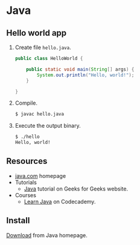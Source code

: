 # Java


## Hello world app


1. Create file `hello.java`.
    ```java
    public class HelloWorld {

        public static void main(String[] args) {
            System.out.println("Hello, world!");
        }

    }
    ```
2. Compile.
    ```sh
    $ javac hello.java
    ```
3. Execute the output binary.
    ```sh
    $ ./hello
    Hello, world!
    ```


## Resources

- [java.com](https://www.java.com/) homepage
- Tutorials
    - [Java](https://www.geeksforgeeks.org/setting-environment-java/) tutorial on Geeks for Geeks website.
- Courses
    - [Learn Java](https://www.codecademy.com/learn/learn-java) on Codecademy.


## Install

[Download](https://www.java.com/en/download/) from Java homepage.
